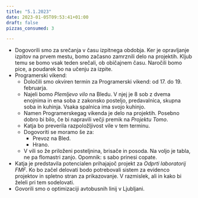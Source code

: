 ```yaml
---
title: "5.1.2023"
date: 2023-01-05T09:53:41+01:00
draft: false
pizzas_consumed: 3

---
```


- Dogovorili smo za srečanja v času izpitnega obdobja. Ker je opravljanje izpitov na prvem mestu, bomo začasno zamrznili delo na projektih. Kljub temu se bomo vsak teden srečali, ob običajnem času. Naročili bomo pice, a poudarek bo na učenju za izpite.
- Programerski vikend:
  - Določili smo okviren termin za Programerski vikend: od 17. do 19. februarja. 
  - Najeli bomo *Plemljevo vilo* na Bledu. V njej je 8 sob z dvema enojnima in ena soba z zakonsko posteljo, predavalnica, skupna soba in kuhinja. Vsaka spalnica ima svojo kuhinjo. 
  - Namen Programerskegag vikenda je delo na projektih. Posebno dobro bi bilo, če bi napravili večji premik na *Projektu Tomo*.
  - Katja bo preverila razpoložljivost vile v tem terminu. 
  - Dogovoriti se moramo še za:
    - Prevoz na Bled.
    - Hrano.
  - V vili so že priloženi posteljnina, brisače in posoda. Na voljo je tabla, ne pa flomastri zanjo. Opomnik: s sabo prinesi copate.
- Katja je predstavila potencialen prihajajoč projekt za *Odprti laboratorij FMF*. Ko bo začel delovati bodo potrebovali sistem za evidenco projektov in spletno stran za prikazovanje. V razmislek, ali in kako bi želeli pri tem sodelovati.
- Govorili smo o optimizaciji avtobusnih linij v Ljubljani.
